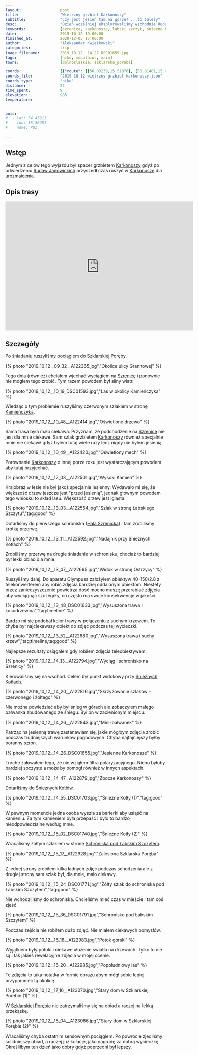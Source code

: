 ```yaml
---
layout:                 post
title:                  "Wietrzny grzbiet Karkonoszy"
subtitle:               "czy jest jesień tam na górze? ...to zależy"
desc:                   "Dzień wcześniej eksplorowaliśmy wschodnie Rudawy Janowickie. Tego dnia postanowiliśmy udać się w 'prawdziwe' góry, czyli przejść się fragmentem grzbietu Karkonoszy. Porównując klimat jesieni to w mojej ocenie ładniejsze są niższe tereny."
keywords:               [szrenica, karkonosze, łabski szczyt, śnieżne kotły, jesień w karkonoszach]
date:                   2019-10-12 19:00:00
finished_at:            2020-12-05 17:00:00
author:                 "Aleksander Kwiatkowski"
categories:             trip
image_filename:         2019_10_12__14_27_DSC01659.jpg
tags:                   [hike, mountains, main]
towns:                  [dolnoslaskie, szklarska_poreba]

coords:                 [{"route": [[50.83239,15.51876], [50.81401,15.49619], [50.79362,15.50091], [50.77940,15.52417], [50.77896,15.55670], [50.78499,15.53558], [50.78890,15.53696], [50.79172,15.52606], [50.81027,15.53103], [50.83266,15.51842]], "type": "hike"}]
coords_file:            "2019-10-12-wietrzny-grzbiet-karkonoszy.json"
coords_type:            "hike"
distance:               22
time_spent:             9
elevation:              985
temperature:            


pois:
#  - lat: 54.45911
#    lon: 18.56281
#    name: POI

---
```


[wiki-karkonosze]: https://pl.wikipedia.org/wiki/Karkonosze
[wiki-rudawy-janowickie]: https://pl.wikipedia.org/wiki/Rudawy_Janowickie
[wiki-szklarska-poreba]: https://pl.wikipedia.org/wiki/Szklarska_Poręba
[wiki-szrenica]: https://pl.wikipedia.org/wiki/Szrenica
[wiki-kamienczyk]: https://pl.wikipedia.org/wiki/Schronisko_„Kamieńczyk”
[wiki-sniezne-kotly]: https://pl.wikipedia.org/wiki/%C5%9Anie%C5%BCne_Kot%C5%82y
[wiki-labski-schronisko]: https://pl.wikipedia.org/wiki/Schronisko_PTTK_%E2%80%9EPod_%C5%81abskim_Szczytem%E2%80%9D


## Wstęp

Jednym z celów tego wyjazdu był spacer grzbietem [Karkonoszy][wiki-karkonosze]
gdyż po odwiedzeniu [Rudaw Janowickich][wiki-rudawy-janowickie]
przyszedł czas ruszyć w [Karkonosze][wiki-karkonosze] dla urozmaicenia.

## Opis trasy

<iframe height='405' width='590' frameborder='0' allowtransparency='true' scrolling='no' src='https://www.strava.com/activities/2790204928/embed/fb859581261119333ffe03c4e625c3d5705f7980'></iframe>

## Szczegóły

Po śniadaniu ruszyliśmy pociągiem do [Szklarskiej Poręby][wiki-szklarska-poreba].

{% photo "2019_10_12__09_32__A122365.jpg","Okolice ulicy Granitowej" %}

Tego dnia (również) chciałem wjechać wyciągiem na [Szrenicę][wiki-szrenica]
i ponownie nie mogłem tego zrobić. Tym razem powodem był silny wiatr.

{% photo "2019_10_12__10_19_DSC01593.jpg","Las w okolicy Kamieńczyka" %}

Wiedząc o tym problemie ruszyliśmy czerwonym szlakiem w stronę [Kamieńczyka][wiki-kamienczyk].

{% photo "2019_10_12__10_48__A122414.jpg","Oświetlone drzewo" %}

Sama trasa była mało ciekawa. Przyznam, że podchodzenie na [Szrenice][wiki-szrenica]
nie jest dla mnie ciekawe. Sam szlak grzbietem [Karkonoszy][wiki-karkonosze]
również specjalnie mnie nie ciekawił gdyż byłem tutaj wiele razy lecz nigdy nie byłem
jesienią.

{% photo "2019_10_12__10_49__A122420.jpg","Oświetlony mech" %}

Porównanie [Karkonoszy][wiki-karkonosze] o innej porze roku jest wystarczającym powodem
aby tutaj przyjechać.

{% photo "2019_10_12__12_03__A122501.jpg","Wysoki Kamień" %}

Krajobraz w lesie nie był jakoś specjalnie jesienny. Wydawało mi się, że większość
drzew jeszcze jest "przed jesienią", jednak głównym powodem tego wniosku to skład lasu.
Większość drzew jest iglasta.

{% photo "2019_10_12__13_03__A122554.jpg","Szlak w stronę Łabskiego Szczytu","tag:good" %}

Dotarliśmy do pierwszego schroniska ([Hala Szrenicka][wiki-hala-szrenicka])
i tam zrobiliśmy krótką przerwę.

[wiki-hala-szrenicka]: https://pl.wikipedia.org/wiki/Hala_Szrenicka

{% photo "2019_10_12__13_11__A122592.jpg","Nadajnik przy Śnieżnych Kotłach" %}

Zrobiliśmy przerwę na drugie śniadanie w schronisku, chociaż to bardziej
był lekki obiad dla mnie.

{% photo "2019_10_12__13_47__A122665.jpg","Widok w stronę Ostrzycy" %}

Ruszyliśmy dalej. Do aparatu Olympusa założyłem obiektyw 40-150/2.8 z
telekonwerterem aby robić zdjęcia bardziej oddalonym obiektom.
Niestety przez zanieczyszczenie powietrza dość mocno muszę przerabiać
zdjęcia aby wyciągnąć szczegóły, co często ma swoje konsekwencje
w jakości.

{% photo "2019_10_12__13_48_DSC01633.jpg","Wysuszona trawa i kosodrzewina","tag:timeline" %}

Bardzo mi się podobał kolor trawy w połączeniu z suchym krzewem.
To chyba był najciekawszy obiekt do zdjęć podczas tej wycieczki.

{% photo "2019_10_12__13_52__A122680.jpg","Wysuszona trawa i suchy krzew","tag:timeline,tag:good" %}

Najlepsze rezultaty osiągałem gdy robiłem zdjęcia teleobiektywem.

{% photo "2019_10_12__14_13__A122794.jpg","Wyciąg i schronisko na Szrenicy" %}

Kierowaliśmy się na wschód. Celem był punkt widokowy przy
[Śnieżnych Kotłach][wiki-sniezne-kotly].

{% photo "2019_10_12__14_20__A122816.jpg","Skrzyżowanie szlaków - czerwonego i żółtego" %}

Nie można powiedzieć aby był śnieg w górach ale zobaczyłem małego bałwanka
zbudowanego ze śniegu. Był on w zacienionym miejscu.

{% photo "2019_10_12__14_26__A122843.jpg","Mini-bałwanek" %}

Patrząc na jesienną trawę zastanawiam się, jakie mógłbym zdjęcia zrobić
podczas trudniejszych warunków pogodowych. Chyba najfajniejszy byłby poranny
szron.

{% photo "2019_10_12__14_26_DSC01655.jpg","Jesienne Karkonosze" %}

Trochę żałowałem tego, że nie wziąłem filtra polaryzacyjnego.
Niebo byłoby bardziej soczyste a może by pomógł również w innych
aspektach.

{% photo "2019_10_12__14_47__A122879.jpg","Zbocze Karkonoszy" %}

Dotarliśmy do [Śnieżnych Kotłów][wiki-sniezne-kotly].

{% photo "2019_10_12__14_55_DSC01703.jpg","Śnieżne Kotły (1)","tag:good" %}

W pewnym momencie jedna osoba wyszła za barierki aby usiąść na kamieniu.
Za tym kamieniem była przepaść i było to bardzo nieodpowiedzialne
według mnie.

{% photo "2019_10_12__15_02_DSC01740.jpg","Śnieżne Kotły (2)" %}

Wracaliśmy żółtym szlakiem w stronę
[Schroniska pod Łabskim Szczytem][wiki-labski-schronisko].

{% photo "2019_10_12__15_17__A122928.jpg","Zalesiona Szklarska Poręba" %}

Z jednej strony zrobiłem kilka ładnych zdjęć podczas schodzenia
ale z drugiej strony sam szlak był, dla mnie, mało ciekawy.

{% photo "2019_10_12__15_24_DSC01771.jpg","Żółty szlak do schroniska pod Łabskim Szczytem","tag:good" %}

Nie wchodziliśmy do schroniska. Chcieliśmy mieć czas w mieście i tam coś zjeść.

{% photo "2019_10_12__15_36_DSC01791.jpg","Schronisko pod Łabskim Szczytem" %}

Podczas zejścia nie robiłem dużo zdjęć. Nie miałem ciekawych pomysłów.

{% photo "2019_10_12__16_18__A122983.jpg","Potok górski" %}

Wyjątkiem były potoki i ciekawe ułożenie światła na drzewach. Tylko to nie są
i tak jakieś rewelacyjne zdjęcia w mojej ocenie.

{% photo "2019_10_12__16_20__A122985.jpg","Popołudniowy las" %}

Te zdjęcia to taka notatka w formie obrazu abym mógł sobie lepiej przypomnieć tą okolicę.

{% photo "2019_10_12__17_16__A123070.jpg","Stary dom w Szklarskiej Porębie (1)" %}

W [Szklarskiej Porębie][wiki-szklarska-poreba] nie zatrzymaliśmy się na
obiad a raczej na lekką przekąskę.

{% photo "2019_10_12__18_04__A123086.jpg","Stary dom w Szklarskiej Porębie (2)" %}

Wracaliśmy chyba ostatnim sensownym pociągiem. Po powrocie zjedliśmy solidniejszy
obiad, a raczej już kolacje, jako nagrodę za dobrą wycieczkę. Określiłbym
ten dzień jako dobry gdyż poprzedni był lepszy.
